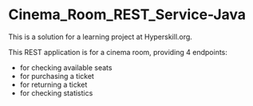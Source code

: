 # Cinema_Room_REST_Service-Java

This is a solution for a learning project at Hyperskill.org.

This REST application is for a cinema room, providing 4 endpoints:
- for checking available seats
- for purchasing a ticket
- for returning a ticket
- for checking statistics
